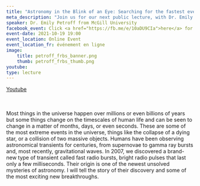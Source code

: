```yaml
---
title: "Astronomy in the Blink of an Eye: Searching for the fastest events in the Universe"
meta_description: "Join us for our next public lecture, with Dr. Emily Petroff from McGill University! Come and learn about fast radio bursts, these bright flashes of light from distant galaxies that have captured the world of astronomy over the last decade!"
speaker: Dr. Emily Petroff from McGill University
facebook_event: Click <a href="https://fb.me/e/10aDU9CIa">here</a> for the facebook event!
event-date: 2021-10-19 19:00
event_location: Online Event
event_location_fr: événement en ligne
image:
    title: petroff_frbs_banner.png
    thumb: petroff_frbs_thumb.png
youtube:
type: lecture
---
```

<a href="https://youtu.be/g-BEwDwOS6k">Youtube</a>
<br>
<br><br>

Most things in the universe happen over millions or even billions of years but some things change on the timescales of human life and can be seen to change in a matter of months, days, or even seconds. These are some of the most extreme events in the universe, things like the collapse of a dying star, or a collision of two massive objects. Humans have been observing astronomical transients for centuries, from supernovae to gamma ray bursts and, most recently, gravitational waves. In 2007, we discovered a brand-new type of transient called fast radio bursts, bright radio pulses that last only a few milliseconds. Their origin is one of the newest unsolved mysteries of astronomy. I will tell the story of their discovery and some of the most exciting new breakthroughs.
